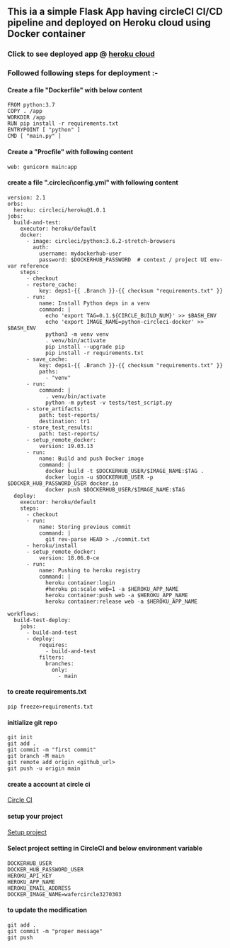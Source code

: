 ## This ia a simple Flask App having circleCI CI/CD pipeline and deployed on Heroku cloud using Docker container  
  
### Click to see deployed app @ [heroku cloud](https://wafercircleci-main.herokuapp.com/)

### Followed following steps for deployment :-
#### Create a file "Dockerfile" with below content

```
FROM python:3.7
COPY . /app
WORKDIR /app
RUN pip install -r requirements.txt
ENTRYPOINT [ "python" ]
CMD [ "main.py" ]
```

#### Create a "Procfile" with following content
```
web: gunicorn main:app
```

#### create a file ".circleci\config.yml" with following content
```
version: 2.1
orbs:
  heroku: circleci/heroku@1.0.1
jobs:
  build-and-test:
    executor: heroku/default
    docker:
      - image: circleci/python:3.6.2-stretch-browsers
        auth:
          username: mydockerhub-user
          password: $DOCKERHUB_PASSWORD  # context / project UI env-var reference
    steps:
      - checkout
      - restore_cache:
          key: deps1-{{ .Branch }}-{{ checksum "requirements.txt" }}
      - run:
          name: Install Python deps in a venv
          command: |
            echo 'export TAG=0.1.${CIRCLE_BUILD_NUM}' >> $BASH_ENV
            echo 'export IMAGE_NAME=python-circleci-docker' >> $BASH_ENV
            python3 -m venv venv
            . venv/bin/activate
            pip install --upgrade pip
            pip install -r requirements.txt
      - save_cache:
          key: deps1-{{ .Branch }}-{{ checksum "requirements.txt" }}
          paths:
            - "venv"
      - run:
          command: |
            . venv/bin/activate
            python -m pytest -v tests/test_script.py
      - store_artifacts:
          path: test-reports/
          destination: tr1
      - store_test_results:
          path: test-reports/
      - setup_remote_docker:
          version: 19.03.13
      - run:
          name: Build and push Docker image
          command: |
            docker build -t $DOCKERHUB_USER/$IMAGE_NAME:$TAG .
            docker login -u $DOCKERHUB_USER -p $DOCKER_HUB_PASSWORD_USER docker.io
            docker push $DOCKERHUB_USER/$IMAGE_NAME:$TAG
  deploy:
    executor: heroku/default
    steps:
      - checkout
      - run:
          name: Storing previous commit
          command: |
            git rev-parse HEAD > ./commit.txt
      - heroku/install
      - setup_remote_docker:
          version: 18.06.0-ce
      - run:
          name: Pushing to heroku registry
          command: |
            heroku container:login
            #heroku ps:scale web=1 -a $HEROKU_APP_NAME
            heroku container:push web -a $HEROKU_APP_NAME
            heroku container:release web -a $HEROKU_APP_NAME

workflows:
  build-test-deploy:
    jobs:
      - build-and-test
      - deploy:
          requires:
            - build-and-test
          filters:
            branches:
              only:
                - main
```
#### to create requirements.txt

```buildoutcfg
pip freeze>requirements.txt
```

#### initialize git repo

```
git init
git add .
git commit -m "first commit"
git branch -M main
git remote add origin <github_url>
git push -u origin main
```

#### create a account at circle ci

<a href="https://circleci.com/login/">Circle CI</a>

#### setup your project 

<a href="https://app.circleci.com/projects/github/Avnish327030/setup/"> Setup project </a>

#### Select project setting in CircleCI and below environment variable

```
DOCKERHUB_USER
DOCKER_HUB_PASSWORD_USER
HEROKU_API_KEY
HEROKU_APP_NAME
HEROKU_EMAIL_ADDRESS
DOCKER_IMAGE_NAME=wafercircle3270303
```


#### to update the modification

```
git add .
git commit -m "proper message"
git push 
```
